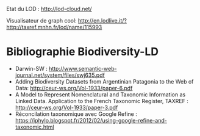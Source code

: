 Etat du LOD : 
http://lod-cloud.net/

Visualisateur de graph cool:
http://en.lodlive.it/?http://taxref.mnhn.fr/lod/name/115993

Bibliographie Biodiversity-LD
=============================
 * Darwin-SW : http://www.semantic-web-journal.net/system/files/swj635.pdf
 * Adding Biodiversity Datasets from Argentinian Patagonia to the Web of Data: http://ceur-ws.org/Vol-1933/paper-6.pdf
 * A Model to Represent Nomenclatural and Taxonomic Information as Linked Data. Application to the French Taxonomic Register, TAXREF : http://ceur-ws.org/Vol-1933/paper-3.pdf
 * Réconcilation taxonomique avec Google Refine : https://iphylo.blogspot.fr/2012/02/using-google-refine-and-taxonomic.html
